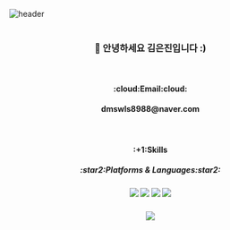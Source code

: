 ![header](https://capsule-render.vercel.app/api?type=waving&color=auto&height=300&section=header&text=Hello%20I'm%20Keunjin&fontSize=70&fontColor=ffffff)
<br/><br/>
<div align=center>
  <h3>👋 안녕하세요 김은진입니다 :)</h3>
</div>
<br/>
<div align=center>
  <h4>:cloud:Email:cloud:<h4>
    <a>dmswls8988@naver.com</a>
</div>
<br/>
<div align=center>
 <h4>:+1:Skills<h4>
   <h5>:star2:Platforms & Languages:star2:<h5>
     <img src="https://img.shields.io/badge/HTML-E34F26?style=flat&logo=HTML5&logoColor=white"/>
     <img src="https://img.shields.io/badge/CSS-1572B6?style=flat&logo=CSS3&logoColor=white"/>
     <img src="https://img.shields.io/badge/JavaScript-F7DF1E?style=flat&logo=JavaScript&logoColor=white"/>
     <img src="https://img.shields.io/badge/React-61DAFB?style=flat&logo=React&logoColor=white"/>
</div>
<div align=center>
  <img src="https://github-readme-stats.vercel.app/api/top-langs/?username=Keunjin2013&layout=compact"><br><br>
</div>
